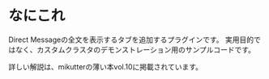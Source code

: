 # なにこれ
Direct Messageの全文を表示するタブを追加するプラグインです。
実用目的ではなく、カスタムクラスタのデモンストレーション用のサンプルコードです。

詳しい解説は、mikutterの薄い本vol.10に掲載されています。

